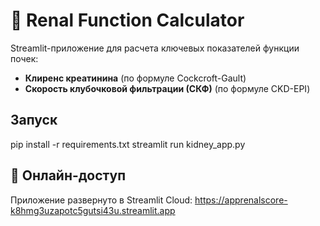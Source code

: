 # 🏥 Renal Function Calculator

Streamlit-приложение для расчета ключевых показателей функции почек:
- **Клиренс креатинина** (по формуле Cockcroft-Gault)
- **Скорость клубочковой фильтрации (СКФ)** (по формуле CKD-EPI)


## Запуск
pip install -r requirements.txt
streamlit run kidney_app.py

## 🚀 Онлайн-доступ

Приложение развернуто в Streamlit Cloud: https://apprenalscore-k8hmg3uzapotc5gutsi43u.streamlit.app
